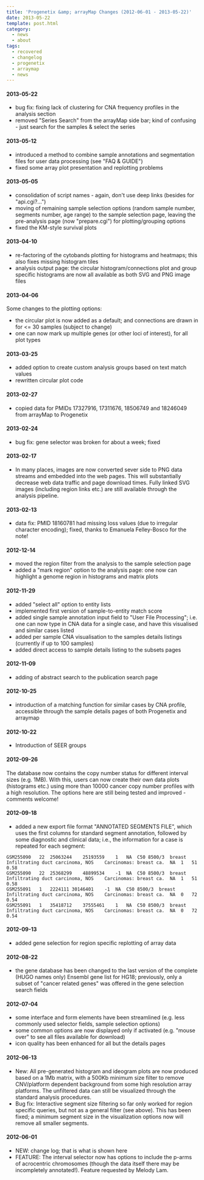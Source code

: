 ```yaml
---
title: 'Progenetix &amp; arrayMap Changes (2012-06-01 - 2013-05-22)'
date: 2013-05-22
template: post.html
category:
  - news
  - about
tags:
  - recovered
  - changelog
  - progenetix
  - arraymap
  - news
---
```




#### 2013-05-22

* bug fix: fixing lack of clustering for CNA frequency profiles in the analysis section
* removed "Series Search" from the arrayMap side bar; kind of confusing - just search for the samples & select the series

#### 2013-05-12

* introduced a method to combine sample annotations and segmentation files for user data processing (see "FAQ & GUIDE")
* fixed some array plot presentation and replotting problems

#### 2013-05-05

* consolidation of script names - again, don't use deep links (besides for "api.cgi?...")
* moving of remaining sample selection options (random sample number, segments number, age range) to the sample selection page, leaving the pre-analysis page (now "prepare.cgi") for plotting/grouping options
* fixed the KM-style survival plots

#### 2013-04-10

* re-factoring of the cytobands plotting for histograms and heatmaps; this also fixes missing histogram tiles
* analysis output page: the circular histogram/connections plot and group specific histograms are now all available as both SVG and PNG image files

#### 2013-04-06

Some changes to the plotting options:

* the circular plot is now added as a default; and connections are drawn in for <= 30 samples (subject to change)
* one can now mark up multiple genes (or other loci of interest), for all plot types

#### 2013-03-25

* added option to create custom analysis groups based on text match values
* rewritten circular plot code

#### 2013-02-27

* copied data for PMIDs 17327916, 17311676, 18506749 and 18246049 from arrayMap to
Progenetix

#### 2013-02-24

* bug fix: gene selector was broken for about a week; fixed

#### 2013-02-17

* In many places, images are now converted sever side to PNG data streams and embedded into the web pages. This will substantially decrease web data traffic and page download times. Fully linked SVG images (including region links etc.) are still available through the analysis pipeline.

#### 2013-02-13

* data fix: PMID 18160781 had missing loss values (due to irregular character encoding); fixed, thanks to Emanuela Felley-Bosco for the note!

#### 2012-12-14

* moved the region filter from the analysis to the sample selection page
* added a "mark region" option to the analysis page: one now can highlight a genome region in histograms and matrix plots

#### 2012-11-29

* added "select all" option to entity lists
* implemented first version of sample-to-entity match score
* added single sample annotation input field to "User File Processing"; i.e. one can now type in CNA data for a single case, and have this visualised and similar cases listed
* added per sample CNA visualisation to the samples details listings (currently if up to 100 samples)
* added direct access to sample details listing to the subsets pages

#### 2012-11-09

* adding of abstract search to the publication search page

#### 2012-10-25

* introduction of a matching function for similar cases by CNA profile, accessible through the sample details pages of both Progenetix and arraymap

#### 2012-10-22

* Introduction of SEER groups

#### 2012-09-26

The database now contains the copy number status for different interval sizes (e.g. 1MB). With this, users can now create their own data plots (histograms etc.) using more than 10000 cancer copy number profiles with a high resolution. The options here are still being tested and improved - comments welcome!

#### 2012-09-18

* added a new export file format "ANNOTATED SEGMENTS FILE", which uses the first columns for standard segment annotation, followed by some diagnostic and clinical data; i.e., the information for a case is repeated for each segment:

```
GSM255090	22	25063244	25193559	1	NA	C50	8500/3	breast	Infiltrating duct carcinoma, NOS	Carcinomas: breast ca.	NA	1	51	0.58  
GSM255090	22	25368299	48899534	-1	NA	C50	8500/3	breast	Infiltrating duct carcinoma, NOS	Carcinomas: breast ca.	NA	1	51	0.58  
GSM255091	1	2224111	30146401	-1	NA	C50	8500/3	breast	Infiltrating duct carcinoma, NOS	Carcinomas: breast ca.	NA	0	72	0.54  
GSM255091	1	35418712	37555461	1	NA	C50	8500/3	breast	Infiltrating duct carcinoma, NOS	Carcinomas: breast ca.	NA	0	72	0.54  
```

#### 2012-09-13

* added gene selection for region specific replotting of array data

#### 2012-08-22

* the gene database has been changed to the last version of the complete (HUGO names only) Ensembl gene list for HG18; previously, only a subset of "cancer related genes" was offered in the gene selection search fields

#### 2012-07-04

* some interface and form elements have been streamlined (e.g. less commonly used selector fields, sample selection options)
* some common options are now displayed only if activated (e.g. "mouse over" to see all files available for download)
* icon quality has been enhanced for all but the details pages

#### 2012-06-13

* New: All pre-generated histogram and ideogram plots are now produced based on a 1Mb matrix, with a 500Kb minimum size filter to remove CNV/platform dependent background from some high resolution array platforms. The unfiltered data can still be visualized through the standard analysis procedures.
* Bug fix: Interactive segment size filtering so far only worked for region specific queries, but not as a general filter (see above). This has been fixed; a minimum segment size in the visualization options now will remove all smaller segments.

#### 2012-06-01

* NEW: change log; that is what is shown here
* FEATURE: The interval selector now has options to include the p-arms of acrocentric chromosomes (though the data itself there may be incompletely annotated!). Feature requested by Melody Lam.
